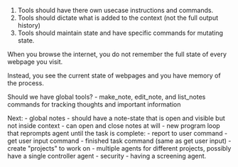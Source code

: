 1. Tools should have there own usecase instructions and commands.
2. Tools should dictate what is added to the context (not the full output history)
3. Tools should maintain state and have specific commands for mutating state.

When you browse the internet, you do not remember the full state of every webpage you visit.

Instead, you see the current state of webpages and you have memory of the process.

Should we have global tools?
    - make_note, edit_note, and list_notes commands for tracking thoughts and important information

Next:
    - global notes
        - should have a note-state that is open and visible but not inside context
        - can open and close notes at will
    - new program loop that reprompts agent until the task is complete:
        - report to user command
        - get user input command
        - finished task command (same as get user input)
    - create "projects" to work on
    - multiple agents for different projects, possibly have a single controller agent
    - security - having a screening agent.
